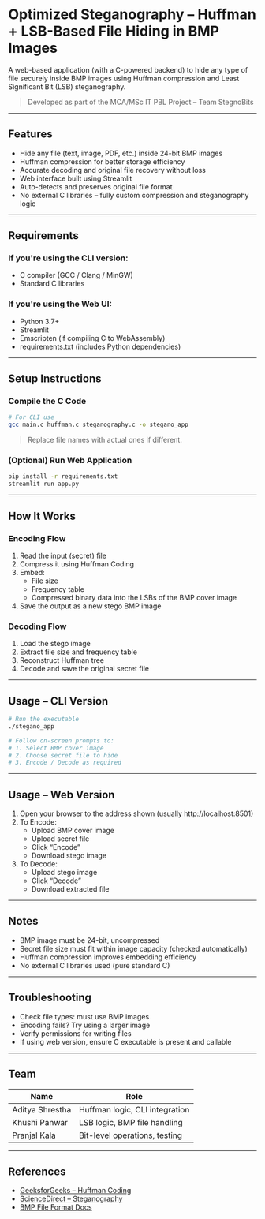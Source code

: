 
# Optimized Steganography – Huffman + LSB-Based File Hiding in BMP Images

A web-based application (with a C-powered backend) to hide any type of file securely inside BMP images using Huffman compression and Least Significant Bit (LSB) steganography.

> Developed as part of the MCA/MSc IT PBL Project – Team StegnoBits

---

## Features

- Hide any file (text, image, PDF, etc.) inside 24-bit BMP images
- Huffman compression for better storage efficiency
- Accurate decoding and original file recovery without loss
- Web interface built using Streamlit
- Auto-detects and preserves original file format
- No external C libraries – fully custom compression and steganography logic

---

## Requirements

### If you're using the CLI version:
- C compiler (GCC / Clang / MinGW)
- Standard C libraries

### If you're using the Web UI:
- Python 3.7+
- Streamlit
- Emscripten (if compiling C to WebAssembly)
- requirements.txt (includes Python dependencies)

---

## Setup Instructions

### Compile the C Code
```bash
# For CLI use
gcc main.c huffman.c steganography.c -o stegano_app
```
> Replace file names with actual ones if different.

### (Optional) Run Web Application
```bash
pip install -r requirements.txt
streamlit run app.py
```

---

## How It Works

### Encoding Flow
1. Read the input (secret) file
2. Compress it using Huffman Coding
3. Embed:
   - File size
   - Frequency table
   - Compressed binary data
   into the LSBs of the BMP cover image
4. Save the output as a new stego BMP image

### Decoding Flow
1. Load the stego image
2. Extract file size and frequency table
3. Reconstruct Huffman tree
4. Decode and save the original secret file

---

## Usage – CLI Version

```bash
# Run the executable
./stegano_app

# Follow on-screen prompts to:
# 1. Select BMP cover image
# 2. Choose secret file to hide
# 3. Encode / Decode as required
```

---

## Usage – Web Version

1. Open your browser to the address shown (usually http://localhost:8501)
2. To Encode:
   - Upload BMP cover image
   - Upload secret file
   - Click “Encode”
   - Download stego image
3. To Decode:
   - Upload stego image
   - Click “Decode”
   - Download extracted file

---

## Notes

- BMP image must be 24-bit, uncompressed
- Secret file size must fit within image capacity (checked automatically)
- Huffman compression improves embedding efficiency
- No external C libraries used (pure standard C)

---

## Troubleshooting

- Check file types: must use BMP images
- Encoding fails? Try using a larger image
- Verify permissions for writing files
- If using web version, ensure C executable is present and callable

---

## Team

| Name             | Role                            |
|------------------|----------------------------------|
| Aditya Shrestha  | Huffman logic, CLI integration   |
| Khushi Panwar    | LSB logic, BMP file handling     |
| Pranjal Kala     | Bit-level operations, testing    |

---

## References

- [GeeksforGeeks – Huffman Coding](https://www.geeksforgeeks.org/huffman-coding-greedy-algo-3/)
- [ScienceDirect – Steganography](https://www.sciencedirect.com/topics/computer-science/steganography)
- [BMP File Format Docs](https://en.wikipedia.org/wiki/BMP_file_format)
